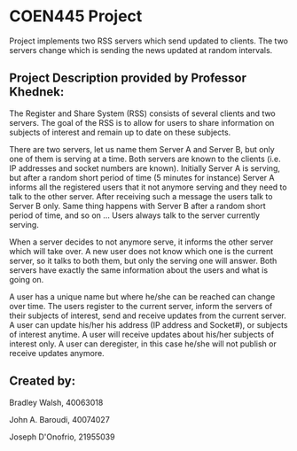 # COEN445 Project

Project implements two RSS servers which send updated to clients. The two servers change which is sending the news updated at random intervals. 

## Project Description provided by Professor Khednek:

The Register and Share System (RSS) consists of several clients and two servers. The goal of
the RSS is to allow for users to share information on subjects of interest and remain up to date
on these subjects.

There are two servers, let us name them Server A and Server B, but only one of them is
serving at a time. Both servers are known to the clients (i.e. IP addresses and socket numbers
are known). Initially Server A is serving, but after a random short period of time (5 minutes
for instance) Server A informs all the registered users that it not anymore serving and they
need to talk to the other server. After receiving such a message the users talk to Server B only.
Same thing happens with Server B after a random short period of time, and so on … Users
always talk to the server currently serving.

When a server decides to not anymore serve, it informs the other server which will take over.
A new user does not know which one is the current server, so it talks to both them, but only
the serving one will answer. Both servers have exactly the same information about the users
and what is going on.

A user has a unique name but where he/she can be reached can change over time. The users
register to the current server, inform the servers of their subjects of interest, send and receive
updates from the current server. A user can update his/her his address (IP address and
Socket#), or subjects of interest anytime. A user will receive updates about his/her subjects of
interest only. A user can deregister, in this case he/she will not publish or receive updates
anymore.


## Created by:

Bradley Walsh, 40063018

John A. Baroudi, 40074027

Joseph D'Onofrio, 21955039
